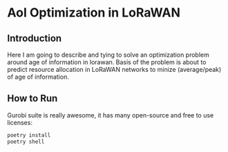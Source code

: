 # AoI Optimization in LoRaWAN

## Introduction

Here I am going to describe and tying to solve an optimization problem around age of information in lorawan.
Basis of the problem is about to predict resource allocation in LoRaWAN networks to minize (average/peak) of age of information.

## How to Run

Gurobi suite is really awesome, it has many open-source and free to use licenses:

```sh
poetry install
poetry shell
```
